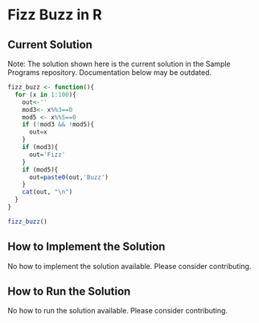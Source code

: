 # Fizz Buzz in R

## Current Solution

Note: The solution shown here is the current solution in the Sample Programs repository. Documentation below may be outdated.

```R
fizz_buzz <- function(){
  for (x in 1:100){
    out<-''
    mod3<- x%%3==0
    mod5 <- x%%5==0
    if (!mod3 && !mod5){
      out=x
    }
    if (mod3){
      out='Fizz'
    }
    if (mod5){
      out=paste0(out,'Buzz')
    }
    cat(out, "\n")
  }
}

fizz_buzz()

```

## How to Implement the Solution

No how to implement the solution available. Please consider contributing.

## How to Run the Solution

No how to run the solution available. Please consider contributing.